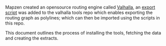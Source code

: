Mapzen created an opensource routing engine called [Valhalla](https://github.com/valhalla), an [export script](https://github.com/valhalla/tools/pull/68) was added to the valhalla tools repo which enables exporting the routing graph as polylines; which can then be imported using the scripts in this repo.

This document outlines the process of installing the tools, fetching the data and creating the extracts.
